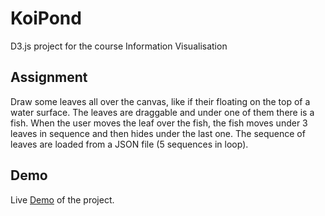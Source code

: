 # KoiPond
D3.js project for the course Information Visualisation

## Assignment

Draw some leaves all over the canvas, like if their floating on the top of a water surface. The leaves are draggable and under one of them there is a fish. When the user moves the leaf over the fish, the fish moves under 3 leaves in sequence and then hides under the last one. The sequence of leaves are loaded from a JSON file (5 sequences in loop).

## Demo

Live <a href="https://ramorimo.github.io/KoiPond/">Demo</a> of the project.